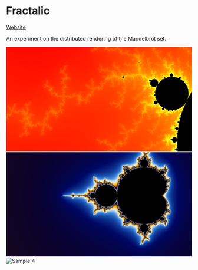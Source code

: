 ﻿Fractalic
=========
[Website](http://agusuy.github.io/fractalic/)

An experiment on the distributed rendering of the Mandelbrot set.

![Sample 1](/samples/result.png)
![Sample 3](/samples/result3.png)
![Sample 4](/samples/result4.png)
